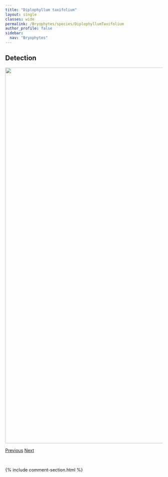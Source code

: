 ```yaml
---
title: "Diplophyllum taxifolium"
layout: single
classes: wide
permalink: /Bryophytes/species/DiplophyllumTaxifolium
author_profile: false
sidebar:
  nav: "Bryophytes"
---
```


<h2>Detection</h2>

<a href="https://drive.google.com/uc?export=view&id=1R3-6cpefPVPr-BVXX_fTDJ42RBXjsBa9">
<img src="https://drive.google.com/uc?export=view&id=1R3-6cpefPVPr-BVXX_fTDJ42RBXjsBa9" height = "1200" width = "800">
</a>


<a href="/DevelopmentWebsite/Bryophytes/species/DidymodonRigidulus" class="pagination--pager" title="Didymodon rigidulus">Previous</a> <a href="/DevelopmentWebsite/Bryophytes/species/DistichiumCapillaceum" class="pagination--pager" title="Distichium capillaceum">Next</a>

<p>&nbsp;</p>

{% include comment-section.html %}
